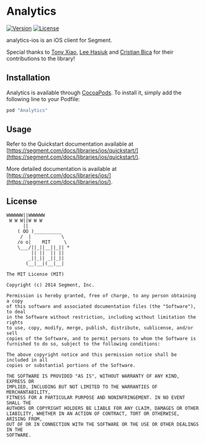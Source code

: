 # Analytics

[![Version](https://img.shields.io/cocoapods/v/Analytics.svg?style=flat)](https://cocoapods.org//pods/Analytics)
[![License](https://img.shields.io/cocoapods/l/Analytics.svg?style=flat)](http://cocoapods.org/pods/Analytics)

analytics-ios is an iOS client for Segment.

Special thanks to [Tony Xiao](https://github.com/tonyxiao), [Lee Hasiuk](https://github.com/lhasiuk) and [Cristian Bica](https://github.com/cristianbica) for their contributions to the library!

## Installation

Analytics is available through [CocoaPods](http://cocoapods.org). To install
it, simply add the following line to your Podfile:

```ruby
pod "Analytics"
```

## Usage

Refer to the Quickstart documentation available at [https://segment.com/docs/libraries/ios/quickstart/](https://segment.com/docs/libraries/ios/quickstart/).

More detailed documentation is available at [https://segment.com/docs/libraries/ios/](https://segment.com/docs/libraries/ios/).


## License

```
WWWWWW||WWWWWW
 W W W||W W W
      ||
    ( OO )__________
     /  |           \
    /o o|    MIT     \
    \___/||_||__||_|| *
         || ||  || ||
        _||_|| _||_||
       (__|__|(__|__|

The MIT License (MIT)

Copyright (c) 2014 Segment, Inc.

Permission is hereby granted, free of charge, to any person obtaining a copy
of this software and associated documentation files (the "Software"), to deal
in the Software without restriction, including without limitation the rights
to use, copy, modify, merge, publish, distribute, sublicense, and/or sell
copies of the Software, and to permit persons to whom the Software is
furnished to do so, subject to the following conditions:

The above copyright notice and this permission notice shall be included in all
copies or substantial portions of the Software.

THE SOFTWARE IS PROVIDED "AS IS", WITHOUT WARRANTY OF ANY KIND, EXPRESS OR
IMPLIED, INCLUDING BUT NOT LIMITED TO THE WARRANTIES OF MERCHANTABILITY,
FITNESS FOR A PARTICULAR PURPOSE AND NONINFRINGEMENT. IN NO EVENT SHALL THE
AUTHORS OR COPYRIGHT HOLDERS BE LIABLE FOR ANY CLAIM, DAMAGES OR OTHER
LIABILITY, WHETHER IN AN ACTION OF CONTRACT, TORT OR OTHERWISE, ARISING FROM,
OUT OF OR IN CONNECTION WITH THE SOFTWARE OR THE USE OR OTHER DEALINGS IN THE
SOFTWARE.
```
